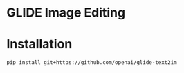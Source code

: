 # GLIDE Image Editing


# Installation

```bash
pip install git+https://github.com/openai/glide-text2im
```